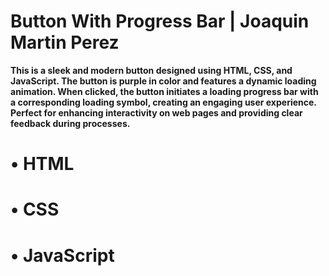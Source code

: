 # Button With Progress Bar | Joaquin Martin Perez

**This is a sleek and modern button designed using HTML, CSS, and JavaScript. The button is purple in color and features a dynamic loading animation. When clicked, the button initiates a loading progress bar with a corresponding loading symbol, creating an engaging user experience. Perfect for enhancing interactivity on web pages and providing clear feedback during processes.**

# • HTML
# • CSS
# • JavaScript
